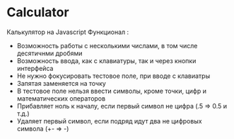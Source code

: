 # Calculator
Калькулятор на Javascript 
Функционал :  
- Возможность работы с несколькими числами, в том числе десятичнми дробями  
- Возможность ввода, как с клавиатуры, так и через кнопки интерфейса  
- Не нужно фокусировать тестовое поле, при вводе с клавиатры  
- Запятая заменяется на точку  
- В тестовое поле нельзя ввести символы, кроме точки, цифр и математических операторов  
- Прибавляет ноль к началу, если первый символ не цифра (.5 => 0.5 и т.д.)  
- Удаляет первый символ, если подряд идут два не цифровых символа (+- => -)  

